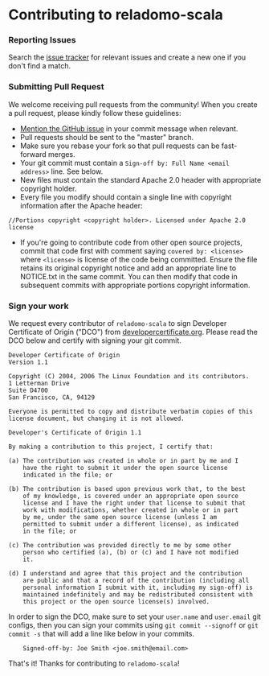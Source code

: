 # Contributing to reladomo-scala

### Reporting Issues
Search the [issue tracker](https://github.com/folio-sec/reladomo-scala/issues) for relevant issues and create a new one if you don't find a match.


### Submitting Pull Request
We welcome receiving pull requests from the community! When you create a pull request, please kindly follow these guidelines:
- [Mention the GitHub issue](https://help.github.com/articles/closing-issues-using-keywords/) in your commit message when relevant.
- Pull requests should be sent to the "master" branch.
- Make sure you rebase your fork so that pull requests can be fast-forward merges.
- Your git commit must contain a `Sign-off by: Full Name <email address>` line. See below.
- New files must contain the standard Apache 2.0 header with appropriate copyright holder.
- Every file you modify should contain a single line with copyright information after the Apache header:

```
//Portions copyright <copyright holder>. Licensed under Apache 2.0 license
```

- If you're going to contribute code from other open source projects, commit that code first with comment
saying `covered by: <license>` where `<license>` is license of the code being committed. Ensure the file retains its original copyright notice and add an appropriate line to NOTICE.txt in the same commit. You can then modify that code in subsequent commits with appropriate portions copyright information.

### Sign your work

We request every contributor of `reladomo-scala` to sign Developer Certificate of Origin ("DCO") from [developercertificate.org](http://developercertificate.org/).
Please read the DCO below and certify with signing your git commit.

```
Developer Certificate of Origin
Version 1.1

Copyright (C) 2004, 2006 The Linux Foundation and its contributors.
1 Letterman Drive
Suite D4700
San Francisco, CA, 94129

Everyone is permitted to copy and distribute verbatim copies of this
license document, but changing it is not allowed.

Developer's Certificate of Origin 1.1

By making a contribution to this project, I certify that:

(a) The contribution was created in whole or in part by me and I
    have the right to submit it under the open source license
    indicated in the file; or

(b) The contribution is based upon previous work that, to the best
    of my knowledge, is covered under an appropriate open source
    license and I have the right under that license to submit that
    work with modifications, whether created in whole or in part
    by me, under the same open source license (unless I am
    permitted to submit under a different license), as indicated
    in the file; or

(c) The contribution was provided directly to me by some other
    person who certified (a), (b) or (c) and I have not modified
    it.

(d) I understand and agree that this project and the contribution
    are public and that a record of the contribution (including all
    personal information I submit with it, including my sign-off) is
    maintained indefinitely and may be redistributed consistent with
    this project or the open source license(s) involved.
```

In order to sign the DCO, make sure to set your `user.name` and `user.email` git configs,
then you can sign your commits using `git commit --signoff` or `git commit -s` that will add a line like below in your commits.

```
    Signed-off-by: Joe Smith <joe.smith@email.com>
```


That's it! Thanks for contributing to `reladomo-scala`!